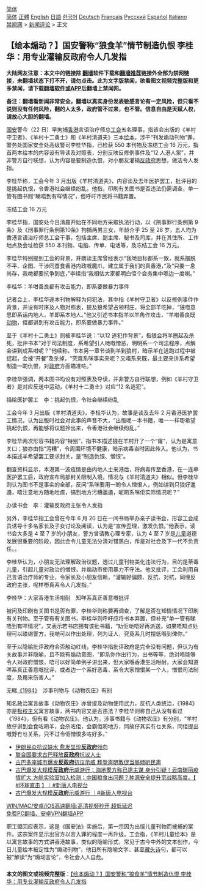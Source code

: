  <!-- 面包屑导航 --> <div class="breadcrumb"><!-- GTranslate: https://gtranslate.io/ -->  <div class="switcher notranslate">  <div class="selected">  <a href="#" onclick="return false;"> 简体</a>  </div>  <div class="option">  <a href="https://www.bannedbook.org" onclick="doGTranslate('zh-CN|zh-CN');jQuery('div.switcher div.selected a').html(jQuery(this).html());return false;" title="简体中文" class="nturl selected"> 简体</a>  <a href="https://www.bannedbook.org/zh-tw/" onclick="doGTranslate('zh-CN|zh-TW');jQuery('div.switcher div.selected a').html(jQuery(this).html());return false;" title="繁體中文" class="nturl"> 正體</a>  <a href="https://www.bannedbook.org/en/" onclick="doGTranslate('zh-CN|en');jQuery('div.switcher div.selected a').html(jQuery(this).html());return false;" title="English" class="nturl"> English</a>  <a href="https://www.bannedbook.org/ja/" onclick="doGTranslate('zh-CN|ja');jQuery('div.switcher div.selected a').html(jQuery(this).html());return false;" title="日本語" class="nturl"> 日語</a>  <a href="https://www.bannedbook.org/ko/" onclick="doGTranslate('zh-CN|ko');jQuery('div.switcher div.selected a').html(jQuery(this).html());return false;" title="한국어" class="nturl"> 한국어</a>  <a href="https://www.bannedbook.org/de/" onclick="doGTranslate('zh-CN|de');jQuery('div.switcher div.selected a').html(jQuery(this).html());return false;" title="Deutsch" class="nturl"> Deutsch</a>  <a href="https://www.bannedbook.org/fr/" onclick="doGTranslate('zh-CN|fr');jQuery('div.switcher div.selected a').html(jQuery(this).html());return false;" title="Français" class="nturl"> Français</a>  <a href="https://www.bannedbook.org/ru/" onclick="doGTranslate('zh-CN|ru');jQuery('div.switcher div.selected a').html(jQuery(this).html());return false;" title="Русский" class="nturl"> Русский</a>  <a href="https://www.bannedbook.org/es/" onclick="doGTranslate('zh-CN|es');jQuery('div.switcher div.selected a').html(jQuery(this).html());return false;" title="Español" class="nturl"> Español</a>  <a href="https://www.bannedbook.org/it/" onclick="doGTranslate('zh-CN|it');jQuery('div.switcher div.selected a').html(jQuery(this).html());return false;" title="Italiano" class="nturl"> Italiano</a>  </div>  </div>      <div class='breadcrumb-sub'><!-- Breadcrumb NavXT 6.3.0 --> <a href="https://www.bannedbook.org/" class="home">禁闻网</a> &gt; <a href="https://www.bannedbook.org/bnews/comments/" class="category">新闻评论</a> &gt; 正文</div></div><h2>【绘本煽动？】国安警称“狼食羊”情节制造仇恨 李桂华：用专业灌输反政府令人几发指</h2> <p class="notice"><b>大陆网友注意：本文中的链接除 <a href="https://github.com/bannedbook/fanqiang" >翻墙</a>软件下载和<a href="https://github.com/killgcd/justmysocks/blob/master/README.md">翻墙推荐</a>链接外全部为禁网链接，未翻墙状态下打不开，请勿点击。此为文字版禁闻，欲看图文视频完整版和更多禁闻，请下载<a href="https://github.com/bannedbook/fanqiang">翻墙软件或APP</a>后翻墙上禁闻网。</p><p>备注：翻墙看新闻非常安全，翻墙以真实身份发表敏感言论有一定风险，但只看不说则没有任何风险，翻的人太多，政府管不过来，也不管。信息自由是天赋人权，请放心大胆的翻墙。</b></p>  <div class="entry">  <p><a href="https://www.bannedbook.org/bnews/tag/%E5%9B%BD%E5%AE%89/" class="st_tag internal_tag" rel="tag" title="标签 国安 下的日志">国安</a>警今（22 日）早拘捕<a href="https://www.bannedbook.org/bnews/tag/%e9%a6%99%e6%b8%af/" class="st_tag internal_tag" rel="tag" title="标签 香港 下的日志">香港</a>言语治疗师总<a href="https://www.bannedbook.org/bnews/tag/%e5%b7%a5%e4%bc%9a/" class="st_tag internal_tag" rel="tag" title="标签 工会 下的日志">工会</a>五名理事，指该会出版的《羊村守卫者》、《羊村十二勇士》和《羊村清道夫》三本<a href="https://www.bannedbook.org/bnews/tag/%E7%BB%98%E6%9C%AC/" class="st_tag internal_tag" rel="tag" title="标签 绘本 下的日志">绘本</a>，涉干“刊发煽动刊物”罪。警务处国家安全处高级警司李桂华指，已检获 550 本刊物及冻结工会 16 万元，指首两本绘本的内容设有导读及对照表，分别反映反修例事件及“12 人港人案”，并非警方自行联想，认为内容是要制造仇恨，对小朋友灌输<a href="https://www.bannedbook.org/bnews/tag/%E5%8F%8D%E6%94%BF%E5%BA%9C/" class="st_tag internal_tag" rel="tag" title="标签 反政府 下的日志">反政府</a>思想，做法令人发指。</p> <p>李桂华称，工会今年 3 月出版《羊村清道夫》，内容谈及去年医护罢工，批评目的是挑起仇恨，令香港社会继续纷乱。他指，印刷有关图书是否违法仍需调查，单一管有图书则“睇唔到有咩情况”，但呼吁市民将书籍弃置。</p> <p>冻结工会 16 万元</p> <p>李桂华指，国安处今日清晨开始在不同地方采取执法行动，以《刑事罪行条例第 9 条》及《刑事罪行条例第10条》拘捕两男三女，年龄介乎 25 至 28 岁，五人均为香港言语治疗师总工会干事，包括主席、副主席、秘书及司库，并在其住所、工作地点及会址检获 550 本刊物、电脑、传单、电话等，及冻结工会 16 万元。</p> <p>李桂华特别提到工会的背景，并朗读主席曾经表示“我哋目标都系一致，就系摆脱不平、企图、干涉同蚕食香港内政嘅魔爪，建立属于我们的真香港，”及“只要一息尚存，我哋都要抗争到底，”李续指“我相估大家都明白佢个会务集中喺边一度喇。”</p>  <p>李桂华：羊咁善良都有攻击能力，即系要做暴力事件</p> <p>记者会上，李桂华逐本刊物解释为何犯法，其中指《羊村守卫者》以反修例事件作背景，并设有时序及人物对照表，提及狼希望占领村庄，将全部羊吃掉，“狼嘅意思即系话内地人，羊即系本地人。”他又引述书本指羊以羊角作攻击，“羊咁善良既<a href="https://www.bannedbook.org/bnews/tag/%e5%8a%a8%e7%89%a9/" class="st_tag internal_tag" rel="tag" title="标签 动物 下的日志">动物</a>，佢都讲到有攻击能力，即系要做暴力事件。”</p> <p>至于《羊村十二勇士》则被李桂华说：“以12 逃犯作背景”，指狼会将羊圈起及杀死，批评书本“对于司法制度，系希望引人哋嘅憎恶，明明系一个司法程序，点解会讲到成系咁呢？”他续称，书本另一章节谈到羊到狼村，暗示羊在逃跑过程中被捉起，会被“开餐”及杀掉，“究竟系咪事实来呢？又唔系来既，最主要来讲系希望制造一啲仇恨，对<a href="https://www.bannedbook.org/bnews/tag/%e6%94%bf%e5%ba%9c/" class="st_tag internal_tag" rel="tag" title="标签 政府 下的日志">政府</a>方面瞄准咗。”</p> <p>李桂华强调，两本图书均设有对照表及导读，并非警方自行联想，例如《羊村守卫者》是对应反送中运动，《羊村十二勇士》对应“12 名逃犯”。</p> <p>描绘医护罢工　李：挑起仇恨，令社会继续纷乱</p>  <p>工会今年 3 月出版《羊村清道夫》，李桂华认为，故事是谈及去年 2 月香港医护罢工情况，认为出版时社会对此事的声音不大，“出版呢一本书籍，唯一一样嘢希望挑起仇恨，再能够将议题拎出来，令香港社会继续纷乱。”</p> <p>李桂华两次形容书籍内容“特别”，指书本描述狼在羊村开了一个“窿”，认为是寓意关口；狼亦由指“污糟”，令周围环境不健康，暗示病毒当时因此传入。他认为，书本描述羊希望罢工要求封关，是“制造仇恨、憎恨”。</p> <p>翻查资料显示，本港第一波疫情是由内地人士来港后，将病毒传至香港，在一连串医护罢工后，政府宣布局部封关限制入境，情况与《羊村清道夫》相似。但李桂华则认为图书不是事实的全部，反问“系咪要用一啲令人憎恨人，例如讲到只狼好邋遢，唔注意地方随地吐痰，搞到地方污糟邋遢，呢啲系咪佢实际情况呢？”</p> <p>办读书会　李：灌输反政府主张令人发指</p> <p>另外，李桂华指工会曾在今年 6 月 20 日在一间书局举办亲子读书会，形容工会成员诱导十多名家长及子女讨论及阅读，认为是“宣传歪理，激发仇恨。”他表示，读书会大多是 4 至 7 岁的小朋友，警方曾请教心理专家，认为 4 至 7 岁是<a href="https://www.bannedbook.org/bnews/tag/%E5%84%BF%E7%AB%A5/" class="st_tag internal_tag" rel="tag" title="标签 儿童 下的日志">儿童</a>道德发展很重要的阶段，因此会令儿童无法分清对错黑白，斥是对社会及下一代不负责任。。</p>  <p>李桂华认为，小朋友无法理解政治议题，透过儿童刊物美化违法行为，目的是荼毒儿童，引起儿童对政治的憎恨，并煽动市使用暴力不守法。他又批评，工会利用自己言语治疗师的专业，令家长及小朋友信赖，“灌输好偏颇、反抗、对抗，同埋反政府主张，呢样嘢真系令人几发指。”</p> <p>李桂华：大家香港生活咁耐　知咩系真正善意嘅批评</p> <p>被问及印刷有关图书是否有罪，李桂华则称要再调查，了解是否在知情情况下印刷有关刊物。至于管有有关图书，李桂华则呼吁应将书本弃置，但补充“单一管有睇唔到有咩情况”，又表示若书店拥有该批书籍，“劝佢哋唔好再派送，如果唔知点处理可以联络警方，我哋可以作出处理，列为证人，究竟系几时摆低喺到俾你。”</p> <p>至于以隐喻批评政府会否触动红线，李桂华指批评政府是完全没有问题，但认为有关故事并非隐喻，且不能有煽动意图，“即系你作出行为，出书等等，绝对唔能够令人对政府憎恨，唔可以好简单例子讲出来，但大家喺香港生活咁耐，大家会知道咩系真正善意嘅批评，或者边一个系好恶毒，系令大家憎恨某一个人，憎恨司法制度，及用来伤害人。”</p> <p>无睇<span class='wp_keywordlink'><a href="https://www.bannedbook.org/forum2/topic186.html" title="乔治.奥威尔《1984》" target="_blank">《1984》</a></span>　涉事刊物与《动物农庄》有别</p>  <p>知名政治寓言故事《动物农庄》亦曾提及动物使用武力，反抗人类统治，《1984》亦是<span class='wp_keywordlink'><a href="https://www.bannedbook.org/forum2/topic223.html" title="极权主义与现代民主" target="_blank">极权主义</a></span>寓言故事，两书内容又是否违法？李桂华则称自己从没有看过《1984》，但有看《动物农庄》。他认为，涉事书籍与《动物农庄》有分别，“羊村故仔讲到会食咗啲羊，会杀咗佢，会霸佢啲地方，同故仔其实冇乜关系，同佢提出嘅野冇乜关系，只不过令佢憎恨多咗好多。”</p> <ul class='op-related-articles' title='相关阅读'> <li><a href='https://www.bannedbook.org/bnews/renquan/20210722/1591778.html' target='_blank'>伊朗民众抗议缺水 愈发显现<b>反政府</b>倾向</a></li> <li><a href='https://www.bannedbook.org/bnews/renquan/20210718/1589203.html' target='_blank'>联合国要求古巴释放<b>反政府</b>抗议人士</a></li> <li><a href='https://www.bannedbook.org/bnews/headline/20210713/1585750.html' target='_blank'>古巴多座城市爆发<b>反政府</b>抗议示威 拜登声明敦促当局倾听民声</a></li> <li><a href='https://www.bannedbook.org/bnews/bannedvideo/20210712/1585651.html' target='_blank'>古巴爆发大规模<b>反政府</b>示威游行；海地警方称已逮主谋 身分引疑！云南瑞丽疫情扩大 方舱实验室加入检测；中国粮食出问题？种源安全提升至战略高度。【 #环球直击 】｜#新唐人电视台</a></li> <li><a href='https://www.bannedbook.org/bnews/bannedvideo/20210712/1585612.html' target='_blank'>古巴爆发大规模<b>反政府</b>示威游行 ｜#新唐人电视台</a></li> </ul> <p class="texttj"> <a href="https://github.com/bannedbook/fanqiang/wiki/V2ray%E6%9C%BA%E5%9C%BA" target="_blank">WIN/MAC/安卓/iOS高速翻墙:高清视频秒开,超低延迟</a><br/> <a href="https://github.com/bannedbook/fanqiang/wiki/%E7%A6%81%E9%97%BB%E7%BD%91%E5%AE%89%E5%8D%93%E7%BF%BB%E5%A2%99%E6%96%B0%E9%97%BBAPP" target="_blank">免费PC翻墙、安卓VPN翻墙APP</a></p><p>职工盟回应表示，这是《国安法》实施后，第一宗因为出版儿童刊物而被捕的案件。这宗案件显示出官方以言入罪的程度一再升级。工会指，《羊村儿童绘本》是以寓言故事的方式讲香港故事，类似的隐喻形式，常见于古今中外的文本创作，今日儿童绘本被定性为“煽动刊物”，他日所有隐喻文字、甚至<span class='wp_keywordlink'><a href="https://www.bannedbook.org/forum5/topic712.html" title="李淳风藏头诗" target="_blank">藏头诗</a></span>句，都可以被“解读”为“煽动言论”，令社会人人自危。</p><a name='sharetosocial'></a>  <div style="margin-bottom:5px;padding-bottom:5px;clear:both"> <div id="archive-pix-1" class="banner-ads"> <!-- AuctionX Display platform tag START --> <div id="26318x728x90x621x_ADSLOT2" clicktrack="%%CLICK_URL_ESC%%"></div> <!-- AuctionX Display platform tag END --> </div> <div id="archive-pix-2" class="banner-ads"> <!-- AuctionX Display platform tag START --> <div id="26315x300x250x621x_ADSLOT2" clicktrack="%%CLICK_URL_ESC%%"></div> <!-- AuctionX Display platform tag END --> </div> </div>  <div id="archive-pix-1" class="banner-ads"> <!-- AuctionX Display platform tag START --> <div id="26318x728x90x621x_ADSLOT3" clicktrack="%%CLICK_URL_ESC%%"></div> <!-- AuctionX Display platform tag END --> </div> <div><b>本文的图文或视频完整版</b>：<a href='https://www.bannedbook.org/bnews/comments/20210722/1592224.html'>【绘本煽动？】国安警称“狼食羊”情节制造仇恨 李桂华：用专业灌输反政府令人几发指</a></div>  </div><!--END ENTRY--> 